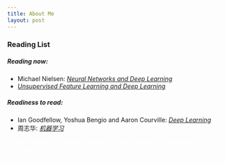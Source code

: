 ```yaml
---
title: About Me
layout: post
---
```


### Reading List

##### Reading now:

- Michael Nielsen: *<a target="_blank" href="http://neuralnetworksanddeeplearning.com/">Neural Networks and Deep Learning</a>*
- *<a target="_blank" href="http://ufldl.stanford.edu/tutorial/">Unsupervised Feature Learning and Deep Learning</a>*


##### Readiness to read:

- Ian Goodfellow, Yoshua Bengio and Aaron Courville: *<a target="_blank" href="http://www.deeplearningbook.org/">Deep Learning</a>*
- 周志华: *<a target="_blank" href="https://cs.nju.edu.cn/zhouzh/zhouzh.files/publication/MLbook2016.htm">机器学习</a>*                                                                                                                                                                   








<font color="#fff">aaaaa aaaaaaa aaaaaaaaaaaaaaa aaaaaaaa aaaaaaaaa aaaaaaaa aaaaaaa aaaaaaaaa aaaaaaa aaaaaaa aaaaaaa aaa aa aaaaa aaaaaaa aaaaaa aaaaaaa</font>


